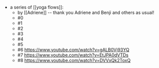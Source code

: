 - a series of [[yoga flows]]:
  - by [[Adriene]] -- thank you Adriene and Benji and others as usual!
  - #0
  - #1
  - #2
  - #3
  - #4
  - #5
  - #6 https://www.youtube.com/watch?v=gALB0Vj93YQ
  - #7 https://www.youtube.com/watch?v=EtJPA0dVTDs
  - #8 https://www.youtube.com/watch?v=DVVxQk2ToxQ
